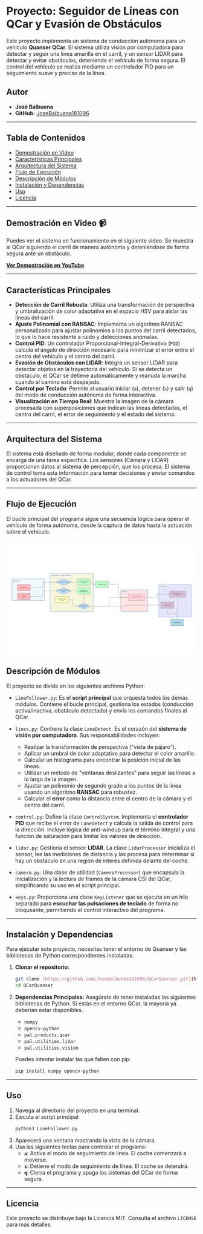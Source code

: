 # Proyecto: Seguidor de Líneas con QCar y Evasión de Obstáculos

Este proyecto implementa un sistema de conducción autónoma para un vehículo **Quanser QCar**. El sistema utiliza visión por computadora para detectar y seguir una línea amarilla en el carril, y un sensor LIDAR para detectar y evitar obstáculos, deteniendo el vehículo de forma segura. El control del vehículo se realiza mediante un controlador PID para un seguimiento suave y preciso de la línea.

## Autor

- **José Balbuena**
- **GitHub:** [JoseBalbuena181096](https://github.com/JoseBalbuena181096)

---

## Tabla de Contenidos

- [Demostración en Video](#demostración-en-video)
- [Características Principales](#características-principales)
- [Arquitectura del Sistema](#arquitectura-del-sistema)
- [Flujo de Ejecución](#flujo-de-ejecución)
- [Descripción de Módulos](#descripción-de-módulos)
- [Instalación y Dependencias](#instalación-y-dependencias)
- [Uso](#uso)
- [Licencia](#licencia)

---

## Demostración en Video 📹

Puedes ver el sistema en funcionamiento en el siguiente video. Se muestra al QCar siguiendo el carril de manera autónoma y deteniéndose de forma segura ante un obstáculo.

**[Ver Demostración en YouTube](https://www.youtube.com/watch?v=q8OvF-NepII)**

---

## Características Principales

- **Detección de Carril Robusta**: Utiliza una transformación de perspectiva y umbralización de color adaptativa en el espacio HSV para aislar las líneas del carril.
- **Ajuste Polinomial con RANSAC**: Implementa un algoritmo RANSAC personalizado para ajustar polinomios a los puntos del carril detectados, lo que lo hace resistente a ruido y detecciones anómalas.
- **Control PID**: Un controlador Proporcional-Integral-Derivativo (`PID`) calcula el ángulo de dirección necesario para minimizar el error entre el centro del vehículo y el centro del carril.
- **Evasión de Obstáculos con LIDAR**: Integra un sensor LIDAR para detectar objetos en la trayectoria del vehículo. Si se detecta un obstáculo, el QCar se detiene automáticamente y reanuda la marcha cuando el camino está despejado.
- **Control por Teclado**: Permite al usuario iniciar (`a`), detener (`s`) y salir (`q`) del modo de conducción autónoma de forma interactiva.
- **Visualización en Tiempo Real**: Muestra la imagen de la cámara procesada con superposiciones que indican las líneas detectadas, el centro del carril, el error de seguimiento y el estado del sistema.

---

## Arquitectura del Sistema

El sistema está diseñado de forma modular, donde cada componente se encarga de una tarea específica. Los sensores (Cámara y LIDAR) proporcionan datos al sistema de percepción, que los procesa. El sistema de control toma esta información para tomar decisiones y enviar comandos a los actuadores del QCar.

---

## Flujo de Ejecución

El bucle principal del programa sigue una secuencia lógica para operar el vehículo de forma autónoma, desde la captura de datos hasta la actuación sobre el vehículo.

## ![system](system.png)

## Descripción de Módulos

El proyecto se divide en los siguientes archivos Python:

- `LineFollower.py`: Es el **script principal** que orquesta todos los demás módulos. Contiene el bucle principal, gestiona los estados (conducción activa/inactiva, obstáculo detectado) y envía los comandos finales al QCar.

- `lines.py`: Contiene la clase `LaneDetect`. Es el corazón del **sistema de visión por computadora**. Sus responsabilidades incluyen:

  - Realizar la transformación de perspectiva ("vista de pájaro").
  - Aplicar un umbral de color adaptativo para detectar el color amarillo.
  - Calcular un histograma para encontrar la posición inicial de las líneas.
  - Utilizar un método de "ventanas deslizantes" para seguir las líneas a lo largo de la imagen.
  - Ajustar un polinomio de segundo grado a los puntos de la línea usando un algoritmo **RANSAC** para robustez.
  - Calcular el **error** como la distancia entre el centro de la cámara y el centro del carril.

- `control.py`: Define la clase `ControlSystem`. Implementa el **controlador PID** que recibe el error de `LaneDetect` y calcula la salida de control para la dirección. Incluye lógica de anti-windup para el término integral y una función de saturación para limitar los valores de dirección.

- `lidar.py`: Gestiona el sensor **LIDAR**. La clase `LidarProcessor` inicializa el sensor, lee las mediciones de distancia y las procesa para determinar si hay un obstáculo en una región de interés definida delante del coche.

- `camera.py`: Una clase de utilidad (`CameraProcessor`) que encapsula la inicialización y la lectura de frames de la cámara CSI del QCar, simplificando su uso en el script principal.

- `keys.py`: Proporciona una clase `KeyListener` que se ejecuta en un hilo separado para **escuchar las pulsaciones de teclado** de forma no bloqueante, permitiendo el control interactivo del programa.

---

## Instalación y Dependencias

Para ejecutar este proyecto, necesitas tener el entorno de Quanser y las bibliotecas de Python correspondientes instaladas.

1.  **Clonar el repositorio:**

    ```bash
    git clone [https://github.com/JoseBalbuena181096/QCarQuanser.git](https://github.com/JoseBalbuena181096/QCarQuanser.git)
    cd QCarQuanser
    ```

2.  **Dependencias Principales:**
    Asegúrate de tener instaladas las siguientes bibliotecas de Python. Si estás en el entorno QCar, la mayoría ya deberían estar disponibles.

    - `numpy`
    - `opencv-python`
    - `pal.products.qcar`
    - `pal.utilities.lidar`
    - `pal.utilities.vision`

    Puedes intentar instalar las que falten con pip:

    ```bash
    pip install numpy opencv-python
    ```

---

## Uso

1.  Navega al directorio del proyecto en una terminal.
2.  Ejecuta el script principal:
    ```bash
    python3 LineFollower.py
    ```
3.  Aparecerá una ventana mostrando la vista de la cámara.
4.  Usa las siguientes teclas para controlar el programa:
    - **`a`**: Activa el modo de seguimiento de línea. El coche comenzará a moverse.
    - **`s`**: Detiene el modo de seguimiento de línea. El coche se detendrá.
    - **`q`**: Cierra el programa y apaga los sistemas del QCar de forma segura.

---

## Licencia

Este proyecto se distribuye bajo la Licencia MIT. Consulta el archivo `LICENSE` para más detalles.
